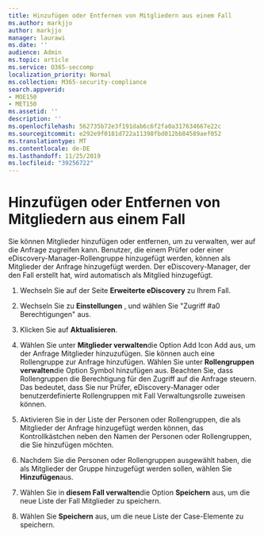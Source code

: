 ```yaml
---
title: Hinzufügen oder Entfernen von Mitgliedern aus einem Fall
ms.author: markjjo
author: markjjo
manager: laurawi
ms.date: ''
audience: Admin
ms.topic: article
ms.service: O365-seccomp
localization_priority: Normal
ms.collection: M365-security-compliance
search.appverid:
- MOE150
- MET150
ms.assetid: ''
description: ''
ms.openlocfilehash: 562735b72e3f191dab6c6f2fa0a317634667e22c
ms.sourcegitcommit: e292e9f0181d722a11398fbd012bb84589aef052
ms.translationtype: MT
ms.contentlocale: de-DE
ms.lasthandoff: 11/25/2019
ms.locfileid: "39256722"
---
```

# <a name="add-or-remove-members-from-a-case"></a>Hinzufügen oder Entfernen von Mitgliedern aus einem Fall

Sie können Mitglieder hinzufügen oder entfernen, um zu verwalten, wer auf die Anfrage zugreifen kann. Benutzer, die einem Prüfer oder einer eDiscovery-Manager-Rollengruppe hinzugefügt werden, können als Mitglieder der Anfrage hinzugefügt werden. Der eDiscovery-Manager, der den Fall erstellt hat, wird automatisch als Mitglied hinzugefügt.

1. Wechseln Sie auf der Seite **Erweiterte eDiscovery** zu Ihrem Fall.

2. Wechseln Sie zu **Einstellungen** , und wählen Sie "Zugriff #a0 Berechtigungen" aus.

3. Klicken Sie auf **Aktualisieren**.

4. Wählen Sie unter **Mitglieder verwalten**die Option Add Icon Add aus, um der Anfrage Mitglieder hinzuzufügen. Sie können auch eine Rollengruppe zur Anfrage hinzufügen. Wählen Sie unter **Rollengruppen verwalten**die Option Symbol hinzufügen aus.
    Beachten Sie, dass Rollengruppen die Berechtigung für den Zugriff auf die Anfrage steuern. Das bedeutet, dass Sie nur Prüfer, eDiscovery-Manager oder benutzerdefinierte Rollengruppen mit Fall Verwaltungsrolle zuweisen können.

5. Aktivieren Sie in der Liste der Personen oder Rollengruppen, die als Mitglieder der Anfrage hinzugefügt werden können, das Kontrollkästchen neben den Namen der Personen oder Rollengruppen, die Sie hinzufügen möchten.

6. Nachdem Sie die Personen oder Rollengruppen ausgewählt haben, die als Mitglieder der Gruppe hinzugefügt werden sollen, wählen Sie **Hinzufügen**aus.

7. Wählen Sie in **diesem Fall verwalten**die Option **Speichern** aus, um die neue Liste der Fall Mitglieder zu speichern.

8. Wählen Sie **Speichern** aus, um die neue Liste der Case-Elemente zu speichern.
